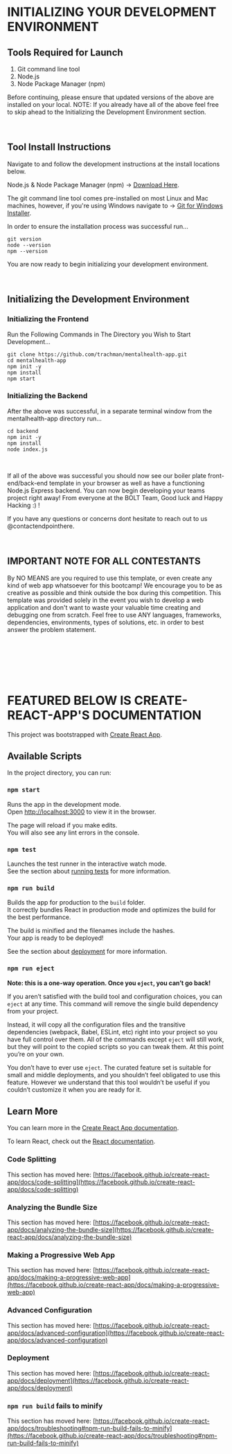 # INITIALIZING YOUR DEVELOPMENT ENVIRONMENT

## Tools Required for Launch

1. Git command line tool
2. Node.js
3. Node Package Manager (npm)

Before continuing, please ensure that updated versions of the above are installed on your local.
NOTE: If you already have all of the above feel free to skip ahead to the Initializing the Development Environment section.

<br/>

## Tool Install Instructions

Navigate to and follow the development instructions at the install locations below.

Node.js & Node Package Manager (npm) -> [Download Here](https://nodejs.org/en/download/).

The git command line tool comes pre-installed on most Linux and Mac machines, however, if you're using Windows navigate to -> [Git for Windows Installer](https://gitforwindows.org/).

In order to ensure the installation process was successful run...

```console
git version
node --version
npm --version
```

You are now ready to begin initializing your development environment.

<br/>

## Initializing the Development Environment

### Initializing the Frontend

Run the Following Commands in The Directory you Wish to Start Development...

```console
git clone https://github.com/trachman/mentalhealth-app.git  
cd mentalhealth-app
npm init -y  
npm install  
npm start  
```

### Initializing the Backend

After the above was successful, in a separate terminal window from the mentalhealth-app directory run...

```console
cd backend
npm init -y
npm install
node index.js
```

<br/>

If all of the above was successful you should now see our boiler plate front-end/back-end template in your browser as well as have a functioning Node.js Express backend. You can now begin developing your teams project right away!
From everyone at the BOLT Team, Good luck and Happy Hacking :) !

If you have any questions or concerns dont hesitate to reach out to us @contactendpointhere.

<br/>

## IMPORTANT NOTE FOR ALL CONTESTANTS

By NO MEANS are you required to use this template, or even create any kind of web app whatsoever for this bootcamp! We encourage you to be as creative as possible and think outside the box during this competition. This template was provided solely in the event you wish to develop a web application and don't want to waste your valuable time creating and debugging one from scratch. Feel free to use ANY languages, frameworks, dependencies, environments, types of solutions, etc. in order to best answer the problem statement.

<br/>
<br/>
<br/>
<br/>
<br/>

# FEATURED BELOW IS CREATE-REACT-APP'S DOCUMENTATION

This project was bootstrapped with [Create React App](https://github.com/facebook/create-react-app).

## Available Scripts

In the project directory, you can run:

### `npm start`

Runs the app in the development mode.\
Open [http://localhost:3000](http://localhost:3000) to view it in the browser.

The page will reload if you make edits.\
You will also see any lint errors in the console.

### `npm test`

Launches the test runner in the interactive watch mode.\
See the section about [running tests](https://facebook.github.io/create-react-app/docs/running-tests) for more information.

### `npm run build`

Builds the app for production to the `build` folder.\
It correctly bundles React in production mode and optimizes the build for the best performance.

The build is minified and the filenames include the hashes.\
Your app is ready to be deployed!

See the section about [deployment](https://facebook.github.io/create-react-app/docs/deployment) for more information.

### `npm run eject`

**Note: this is a one-way operation. Once you `eject`, you can’t go back!**

If you aren’t satisfied with the build tool and configuration choices, you can `eject` at any time. This command will remove the single build dependency from your project.

Instead, it will copy all the configuration files and the transitive dependencies (webpack, Babel, ESLint, etc) right into your project so you have full control over them. All of the commands except `eject` will still work, but they will point to the copied scripts so you can tweak them. At this point you’re on your own.

You don’t have to ever use `eject`. The curated feature set is suitable for small and middle deployments, and you shouldn’t feel obligated to use this feature. However we understand that this tool wouldn’t be useful if you couldn’t customize it when you are ready for it.

## Learn More

You can learn more in the [Create React App documentation](https://facebook.github.io/create-react-app/docs/getting-started).

To learn React, check out the [React documentation](https://reactjs.org/).

### Code Splitting

This section has moved here: [https://facebook.github.io/create-react-app/docs/code-splitting](https://facebook.github.io/create-react-app/docs/code-splitting)

### Analyzing the Bundle Size

This section has moved here: [https://facebook.github.io/create-react-app/docs/analyzing-the-bundle-size](https://facebook.github.io/create-react-app/docs/analyzing-the-bundle-size)

### Making a Progressive Web App

This section has moved here: [https://facebook.github.io/create-react-app/docs/making-a-progressive-web-app](https://facebook.github.io/create-react-app/docs/making-a-progressive-web-app)

### Advanced Configuration

This section has moved here: [https://facebook.github.io/create-react-app/docs/advanced-configuration](https://facebook.github.io/create-react-app/docs/advanced-configuration)

### Deployment

This section has moved here: [https://facebook.github.io/create-react-app/docs/deployment](https://facebook.github.io/create-react-app/docs/deployment)

### `npm run build` fails to minify

This section has moved here: [https://facebook.github.io/create-react-app/docs/troubleshooting#npm-run-build-fails-to-minify](https://facebook.github.io/create-react-app/docs/troubleshooting#npm-run-build-fails-to-minify)
